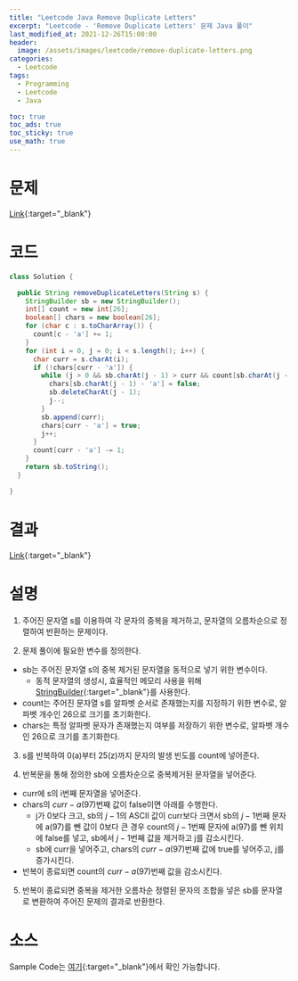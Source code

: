 ```yaml
---
title: "Leetcode Java Remove Duplicate Letters"
excerpt: "Leetcode - 'Remove Duplicate Letters' 문제 Java 풀이"
last_modified_at: 2021-12-26T15:00:00
header:
  image: /assets/images/leetcode/remove-duplicate-letters.png
categories:
  - Leetcode
tags:
  - Programming
  - Leetcode
  - Java

toc: true
toc_ads: true
toc_sticky: true
use_math: true
---
```

# 문제
[Link](https://leetcode.com/problems/remove-duplicate-letters/){:target="_blank"}

# 코드
```java
class Solution {

  public String removeDuplicateLetters(String s) {
    StringBuilder sb = new StringBuilder();
    int[] count = new int[26];
    boolean[] chars = new boolean[26];
    for (char c : s.toCharArray()) {
      count[c - 'a'] += 1;
    }
    for (int i = 0, j = 0; i < s.length(); i++) {
      char curr = s.charAt(i);
      if (!chars[curr - 'a']) {
        while (j > 0 && sb.charAt(j - 1) > curr && count[sb.charAt(j - 1) - 'a'] > 0) {
          chars[sb.charAt(j - 1) - 'a'] = false;
          sb.deleteCharAt(j - 1);
          j--;
        }
        sb.append(curr);
        chars[curr - 'a'] = true;
        j++;
      }
      count[curr - 'a'] -= 1;
    }
    return sb.toString();
  }

}
```

# 결과
[Link](https://leetcode.com/submissions/detail/606896008/){:target="_blank"}

# 설명
1. 주어진 문자열 s를 이용하여 각 문자의 중복을 제거하고, 문자열의 오름차순으로 정렬하여 반환하는 문제이다.

2. 문제 풀이에 필요한 변수를 정의한다.
- sb는 주어진 문자열 s의 중복 제거된 문자열을 동적으로 넣기 위한 변수이다.
  - 동적 문자열의 생성시, 효율적인 메모리 사용을 위해 [StringBuilder](https://docs.oracle.com/javase/tutorial/java/data/buffers.html){:target="_blank"}를 사용한다.
- count는 주어진 문자열 s를 알파벳 순서로 존재했는지를 지정하기 위한 변수로, 알파벳 개수인 26으로 크기를 초기화한다.
- chars는 특정 알파벳 문자가 존재했는지 여부를 저장하기 위한 변수로, 알파벳 개수인 26으로 크기를 초기화한다.

3. s를 반복하여 0(a)부터 25(z)까지 문자의 발생 빈도를 count에 넣어준다.

4. 반복문을 통해 정의한 sb에 오름차순으로 중복제거된 문자열을 넣어준다.
- curr에 s의 i번째 문자열을 넣어준다.
- chars의 $curr - a(97)$번째 값이 false이면 아래를 수행한다.
  - j가 0보다 크고, sb의 $j - 1$의 ASCII 값이 curr보다 크면서 sb의 $j - 1$번째 문자에 a(97)를 뺀 값이 0보다 큰 경우 count의 $j - 1$번째 문자에 a(97)를 뺀 위치에 false를 넣고, sb에서 $j - 1$번째 값을 제거하고 j를 감소시킨다.
  - sb에 curr을 넣어주고, chars의 $curr - a(97)$번째 값에 true를 넣어주고, j를 증가시킨다.
- 반복이 종료되면 count의 $curr - a(97)$번째 값을 감소시킨다.

5. 반복이 종료되면 중복을 제거한 오름차순 정렬된 문자의 조합을 넣은 sb를 문자열로 변환하여 주어진 문제의 결과로 반환한다.

# 소스
Sample Code는 [여기](https://github.com/GracefulSoul/leetcode/blob/master/src/main/java/gracefulsoul/problems/RemoveDuplicateLetters.java){:target="_blank"}에서 확인 가능합니다.